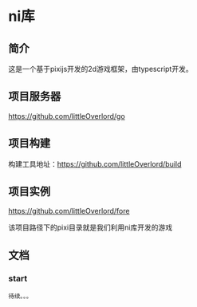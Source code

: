 # ni库
## 简介

这是一个基于pixijs开发的2d游戏框架，由typescript开发。

## 项目服务器

https://github.com/littleOverlord/go


## 项目构建

构建工具地址：https://github.com/littleOverlord/build

## 项目实例

https://github.com/littleOverlord/fore

该项目路径下的pixi目录就是我们利用ni库开发的游戏

## 文档

### start

```
待续。。。
```